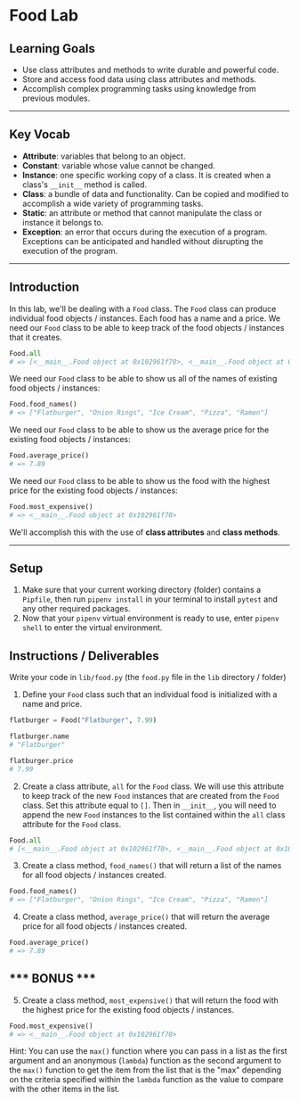 # Food Lab

## Learning Goals

- Use class attributes and methods to write durable and powerful code.
- Store and access food data using class attributes and methods.
- Accomplish complex programming tasks using knowledge from previous modules.

***

## Key Vocab

- **Attribute**: variables that belong to an object.
- **Constant**: variable whose value cannot be changed.
- **Instance**: one specific working copy of a class. It is created when a
  class's `__init__` method is called.
- **Class**: a bundle of data and functionality. Can be copied and modified to
  accomplish a wide variety of programming tasks.
- **Static**: an attribute or method that cannot manipulate the class or
  instance it belongs to.
- **Exception**: an error that occurs during the execution of a program.
  Exceptions can be anticipated and handled without disrupting the execution of
  the program.

***

## Introduction

In this lab, we'll be dealing with a `Food` class. The `Food` class can produce
individual food objects / instances. Each food has a name and a price. We need our
`Food` class to be able to keep track of the food objects / instances that it creates.

```py
Food.all
# => [<__main__.Food object at 0x102961f70>, <__main__.Food object at 0x10293fd00>]
```

We need our `Food` class to be able to show us all of the names of existing food objects / instances:

```py
Food.food_names()
# => ["Flatburger", "Onion Rings", "Ice Cream", "Pizza", "Ramen"]
```

We need our `Food` class to be able to show us the average price for the existing food objects / instances:

```py
Food.average_price()
# => 7.89
```

We need our `Food` class to be able to show us the food with the highest price for the existing food objects / instances:

```py
Food.most_expensive()
# => <__main__.Food object at 0x102961f70>
```

We'll accomplish this with the use of **class attributes** and **class
methods**.

***

## Setup

1. Make sure that your current working directory (folder) contains a `Pipfile`, then run `pipenv install` in your terminal to install `pytest` and any other required packages.
2. Now that your `pipenv` virtual environment is ready to use, enter `pipenv shell` to enter the virtual environment.

## Instructions / Deliverables

Write your code in `lib/food.py` (the `food.py` file in the `lib` directory / folder)

1. Define your `Food` class such that an individual food is initialized with a
name and price.

```py
flatburger = Food("Flatburger", 7.99)

flatburger.name
# "Flatburger"

flatburger.price
# 7.99
```

2. Create a class attribute, `all` for the `Food` class. We will use this attribute to keep track of
the new `Food` instances that are created from the `Food` class. Set this
attribute equal to `[]`. Then in `__init__`, you will need to append the new `Food` instances to the list contained within the `all` class attribute for the `Food` class.

```py
Food.all
# [<__main__.Food object at 0x102961f70>, <__main__.Food object at 0x10293fd00>]
```

3. Create a class method, `food_names()` that will return a list of the names for all food objects / instances created.

```py
Food.food_names()
# => ["Flatburger", "Onion Rings", "Ice Cream", "Pizza", "Ramen"]
```

4. Create a class method, `average_price()` that will return the average price for all food objects / instances created.

```py
Food.average_price()
# => 7.89
```

## *** BONUS ***

5. Create a class method, `most_expensive()` that will return the food with the highest price for the existing food objects / instances.

```py
Food.most_expensive()
# => <__main__.Food object at 0x102961f70>
```

Hint: You can use the `max()` function where you can pass in a list as the first argument and an anonymous (`lambda`) function as the second argument to the `max()` function to get the item from the list that is the "max" depending on the criteria specified within the `lambda` function as the value to compare with the other items in the list.